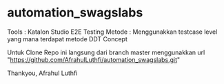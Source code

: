 # automation_swagslabs
Tools : Katalon Studio
E2E Testing
Metode : Menggunakkan testcase level yang mana terdapat metode DDT Concept

Untuk Clone Repo ini langsung dari branch master menggunakkan url "https://github.com/AfrahulLuthfi/automation_swagslabs.git"

Thankyou,
Afrahul Luthfi
